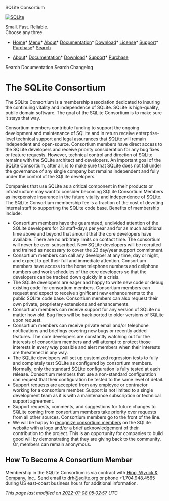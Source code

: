 




SQLite Consortium




[![SQLite](images/sqlite370_banner.gif)](index.html)


Small. Fast. Reliable.  
Choose any three.


* [Home](index.html)* [Menu](javascript:void(0))* [About](about.html)* [Documentation](docs.html)* [Download](download.html)* [License](copyright.html)* [Support](support.html)* [Purchase](prosupport.html)* [Search](javascript:void(0))




* [About](about.html)* [Documentation](docs.html)* [Download](download.html)* [Support](support.html)* [Purchase](prosupport.html)






Search Documentation
Search Changelog







# The SQLite Consortium



The SQLite Consortium is a membership association dedicated to
insuring the continuing vitality and independence of SQLite.
SQLite is high\-quality, public domain software. The goal of
the SQLite Consortium is to make sure it stays that way.




Consortium members contribute funding to support the ongoing
development and maintenance of SQLite and in return receive
enterprise\-level technical support and legal assurances that
SQLite will remain independent and open\-source. Consortium 
members have direct access to
the SQLite developers and receive priority consideration for
any bug fixes or feature requests. However, technical control
and direction of SQLite remains with the SQLite architect and
developers. An important goal of the SQLite Consortium, after
all, is to make sure that SQLite does not fall under the governance
of any single company but remains independent and fully under the
control of the SQLite developers.




Companies that use SQLite as a critical component in their
products or infrastructure may want to consider becoming
SQLite Consortium Members as inexpensive insurance
in the future vitality and independence of SQLite. The SQLite Consortium 
membership fee is a fraction of the cost of devoting internal
staff to supporting the SQLite code base. Benefits of
membership include:



* Consortium members have the guaranteed, undivided attention of the SQLite
developers for 23 staff\-days per year and for as much additional time 
above and beyond that amount that the core developers have available.
There are no arbitrary limits on contact time.
The consortium will never be over\-subscribed. New SQLite developers
will be recruited and trained as necessary to cover the 23 day/year
support commitment.
* Consortium members can call any developer at any time, day or
night, and expect to get their full and immediate attention.
Consortium members have access to the home telephone numbers
and cellphone numbers and work schedules of the core developers
so that the developers can be tracked down quickly in a crisis.
* The SQLite developers are eager and happy to write new code
or debug existing code for consortium members.
Consortium members can request and expect to receive significant
new enhancements to the public SQLite code base. Consortium
members can also request their own private, proprietary extensions
and enhancements.
* Consortium members can receive support for any
version of SQLite no matter how old.
Bug fixes will be back ported to older versions of SQLite upon
request.
* Consortium members can receive private
email and/or telephone notifications and briefings covering
new bugs or recently added features.
The core developers are constantly watching out for the
interests of consortium members and will attempt to protect
those interests in every way possible and alert members
when their interests are threatened in any way.
* The SQLite developers will set up customized regression tests
to fully and completely test SQLite as configured by consortium
members. Normally, only the standard SQLite configuration is fully
tested at each release. Consortium members that use a non\-standard 
configuration can request that their configuration be tested to the 
same level of detail.
* Support requests are accepted from any employee or contractor working
for a consortium member.
Support is not limited to a single development
team as it is with a maintenance subscription or technical support
agreement.
* Support requests, comments, and suggestions for future
changes to SQLite coming from consortium members take priority 
over requests from all other sources.
Consortium members go to the front of the line.
* We will be happy to 
[recognize consortium members](index.html#consortium_members)
 on the SQLite website
with a logo and/or a brief acknowledgement of their contribution to the
project. This is an opportunity for companies to build good will by
demonstrating that they are giving back to the community. Or, members 
can remain anonymous.


## How To Become A Consortium Member



Membership in the SQLite Consortium is via
contract with [Hipp, Wyrick \& Company, Inc.](https://www.hwaci.com/).
Send email to [drh@sqlite.org](mailto:drh@sqlite.org) or phone
\+1\.704\.948\.4565 during US east\-coast business hours
for additional information.




*This page last modified on [2022\-01\-08 05:02:57](https://sqlite.org/docsrc/honeypot) UTC* 


